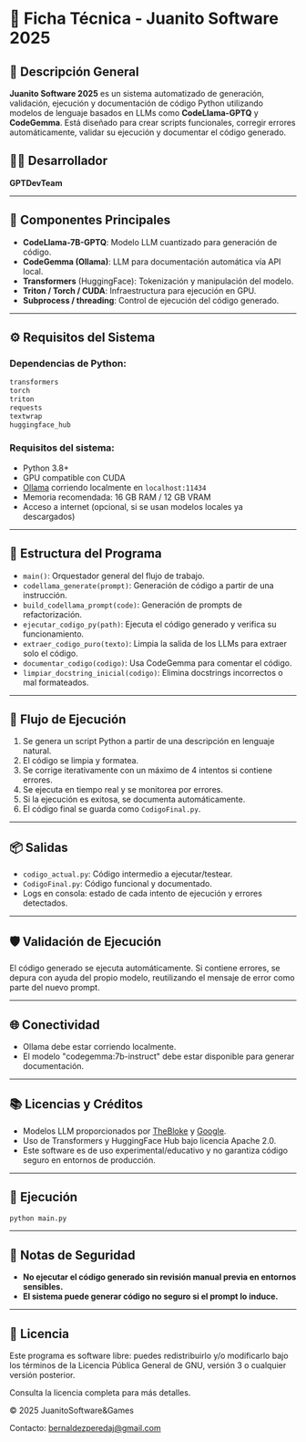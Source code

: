 # 🧾 Ficha Técnica - Juanito Software 2025

## 🧠 Descripción General

**Juanito Software 2025** es un sistema automatizado de generación, validación, ejecución y documentación de código Python utilizando modelos de lenguaje basados en LLMs como **CodeLlama-GPTQ** y **CodeGemma**. Está diseñado para crear scripts funcionales, corregir errores automáticamente, validar su ejecución y documentar el código generado.

## 👨‍💻 Desarrollador

**GPTDevTeam**

---

## 🧱 Componentes Principales

- **CodeLlama-7B-GPTQ**: Modelo LLM cuantizado para generación de código.
- **CodeGemma (Ollama)**: LLM para documentación automática vía API local.
- **Transformers** (HuggingFace): Tokenización y manipulación del modelo.
- **Triton / Torch / CUDA**: Infraestructura para ejecución en GPU.
- **Subprocess / threading**: Control de ejecución del código generado.

---

## ⚙️ Requisitos del Sistema

### Dependencias de Python:

```bash
transformers
torch
triton
requests
textwrap
huggingface_hub
```

### Requisitos del sistema:

- Python 3.8+
- GPU compatible con CUDA
- [Ollama](https://ollama.com/) corriendo localmente en `localhost:11434`
- Memoria recomendada: 16 GB RAM / 12 GB VRAM
- Acceso a internet (opcional, si se usan modelos locales ya descargados)

---

## 🧩 Estructura del Programa

- `main()`: Orquestador general del flujo de trabajo.
- `codellama_generate(prompt)`: Generación de código a partir de una instrucción.
- `build_codellama_prompt(code)`: Generación de prompts de refactorización.
- `ejecutar_codigo_py(path)`: Ejecuta el código generado y verifica su funcionamiento.
- `extraer_codigo_puro(texto)`: Limpia la salida de los LLMs para extraer solo el código.
- `documentar_codigo(codigo)`: Usa CodeGemma para comentar el código.
- `limpiar_docstring_inicial(codigo)`: Elimina docstrings incorrectos o mal formateados.

---

## 🔁 Flujo de Ejecución

1. Se genera un script Python a partir de una descripción en lenguaje natural.
2. El código se limpia y formatea.
3. Se corrige iterativamente con un máximo de 4 intentos si contiene errores.
4. Se ejecuta en tiempo real y se monitorea por errores.
5. Si la ejecución es exitosa, se documenta automáticamente.
6. El código final se guarda como `CodigoFinal.py`.

---

## 📦 Salidas

- `codigo_actual.py`: Código intermedio a ejecutar/testear.
- `CodigoFinal.py`: Código funcional y documentado.
- Logs en consola: estado de cada intento de ejecución y errores detectados.

---

## 🛡️ Validación de Ejecución

El código generado se ejecuta automáticamente. Si contiene errores, se depura con ayuda del propio modelo, reutilizando el mensaje de error como parte del nuevo prompt.

---

## 🌐 Conectividad

- Ollama debe estar corriendo localmente.
- El modelo "codegemma:7b-instruct" debe estar disponible para generar documentación.

---

## 📚 Licencias y Créditos

- Modelos LLM proporcionados por [TheBloke](https://huggingface.co/TheBloke) y [Google](https://github.com/google/codegemma).
- Uso de Transformers y HuggingFace Hub bajo licencia Apache 2.0.
- Este software es de uso experimental/educativo y no garantiza código seguro en entornos de producción.

---

## 🏁 Ejecución

```bash
python main.py
```

---

## 🚨 Notas de Seguridad

- **No ejecutar el código generado sin revisión manual previa en entornos sensibles.**
- **El sistema puede generar código no seguro si el prompt lo induce.**

---

## 📃 Licencia

Este programa es software libre: puedes redistribuirlo y/o modificarlo bajo los términos de la Licencia Pública General de GNU, versión 3 o cualquier versión posterior.

Consulta la licencia completa para más detalles.

© 2025 JuanitoSoftware&Games

Contacto: bernaldezperedaj@gmail.com
